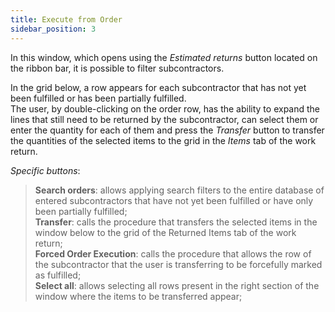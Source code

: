 ```yaml
---
title: Execute from Order
sidebar_position: 3
---
```


In this window, which opens using the *Estimated returns* button located on the ribbon bar, it is possible to filter subcontractors.

In the grid below, a row appears for each subcontractor that has not yet been fulfilled or has been partially fulfilled.  
The user, by double-clicking on the order row, has the ability to expand the lines that still need to be returned by the subcontractor, can select them or enter the quantity for each of them and press the *Transfer* button to transfer the quantities of the selected items to the grid in the *Items* tab of the work return.

*Specific buttons*:  
> **Search orders**: allows applying search filters to the entire database of entered subcontractors that have not yet been fulfilled or have only been partially fulfilled;  
> **Transfer**: calls the procedure that transfers the selected items in the window below to the grid of the Returned Items tab of the work return;  
> **Forced Order Execution**: calls the procedure that allows the row of the subcontractor that the user is transferring to be forcefully marked as fulfilled;  
> **Select all**: allows selecting all rows present in the right section of the window where the items to be transferred appear;